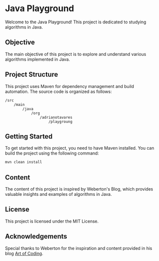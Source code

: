 # Java Playground

Welcome to the Java Playground! This project is dedicated to studying algorithms in Java.

## Objective

The main objective of this project is to explore and understand various algorithms implemented in Java.

## Project Structure

This project uses Maven for dependency management and build automation. The source code is organized as follows:

``` 
/src
    /main
        /java
            /org
                /adrianotavares
                    /playgroung
```

## Getting Started

To get started with this project, you need to have Maven installed. You can build the project using the following command:

```sh
mvn clean install
```

## Content

The content of this project is inspired by Weberton's Blog, which provides valuable insights and examples of algorithms in Java.

## License

This project is licensed under the MIT License.

## Acknowledgements

Special thanks to Weberton for the inspiration and content provided in his blog [Art of Coding](https://artofcoding.tech).